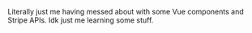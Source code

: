 Literally just me having messed about with some Vue components and Stripe APIs. Idk just me learning some stuff.
